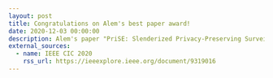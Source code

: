 ```yaml
---
layout: post
title: Congratulations on Alem's best paper award!
date: 2020-12-03 00:00:00
description: Alem's paper "PriSE: Slenderized Privacy-Preserving Surveillance as an Edge Service" won the best paper award at the 6th IEEE International Conference on Collaboration and Internet Computing (IEEE CIC 2020).
external_sources:
  - name: IEEE CIC 2020
    rss_url: https://ieeexplore.ieee.org/document/9319016
---
```


